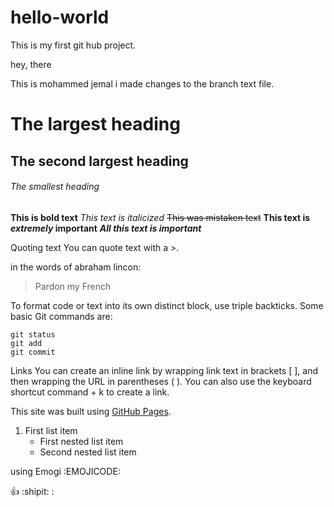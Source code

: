 # hello-world
This is my first git hub project. 

hey, there

This is mohammed jemal i made changes to the branch text file. 
# The largest heading
## The second largest heading
###### The smallest heading
**This is bold text**
*This text is italicized*
~~This was mistaken text~~
**This text is _extremely_ important**
***All this text is important***

Quoting text
You can quote text with a >.

in the words of abraham lincon:
> Pardon my French

To format code or text into its own distinct block, use triple backticks.
Some basic Git commands are:
```
git status
git add
git commit
```
Links
You can create an inline link by wrapping link text in brackets [ ], and then wrapping the URL in parentheses ( ). You can also use the keyboard shortcut command + k to create a link.


This site was built using [GitHub Pages](https://pages.github.com/).


1. First list item
    - First nested list item
    - Second nested list item

using Emogi
:EMOJICODE:

:+1: 
:shipit:
:
